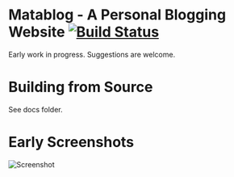 

# Matablog - A Personal Blogging Website [![Build Status](https://travis-ci.com/MataMercer/matablog.svg?branch=master)](https://travis-ci.com/MataMercer/matablog)
Early work in progress. Suggestions are welcome.

# Building from Source
See docs folder.

# Early Screenshots
![Screenshot](https://i.imgur.com/rfjVNMC.png)
